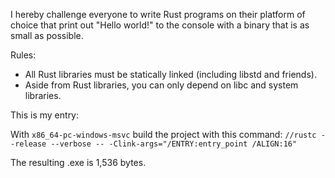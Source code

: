 I hereby challenge everyone to write Rust programs on their platform of choice that print out "Hello world!" to the console with a binary that is as small as possible.

Rules:
* All Rust libraries must be statically linked (including libstd and friends).
* Aside from Rust libraries, you can only depend on libc and system libraries.

This is my entry:

With `x86_64-pc-windows-msvc` build the project with this command:
`//rustc --release --verbose -- -Clink-args="/ENTRY:entry_point /ALIGN:16"`

The resulting .exe is 1,536 bytes.

